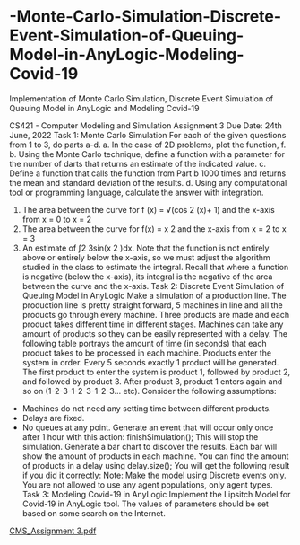 # -Monte-Carlo-Simulation-Discrete-Event-Simulation-of-Queuing-Model-in-AnyLogic-Modeling-Covid-19
Implementation of Monte Carlo Simulation, Discrete Event Simulation of Queuing Model in AnyLogic and Modeling Covid-19


CS421 - Computer Modeling and Simulation
Assignment 3
Due Date: 24th June, 2022
Task 1: Monte Carlo Simulation
For each of the given questions from 1 to 3, do parts a-d.
a. In the case of 2D problems, plot the function, f.
b. Using the Monte Carlo technique, define a function with a parameter for the number of darts
that returns an estimate of the indicated value.
c. Define a function that calls the function from Part b 1000 times and returns the mean and
standard deviation of the results.
d. Using any computational tool or programming language, calculate the answer with
integration.
1. The area between the curve for f (x) = √(cos
2
(x)+ 1) and the x-axis from x = 0 to x = 2
2. The area between the curve for f(x) = x
2 and the x-axis from x = 2 to x = 3
3. An estimate of ∫2
3sin(x
2
)dx. Note that the function is not entirely above or entirely below the
x-axis, so we must adjust the algorithm studied in the class to estimate the integral. Recall that
where a function is negative (below the x-axis), its integral is the negative of the area between
the curve and the x-axis.
Task 2: Discrete Event Simulation of Queuing Model in AnyLogic
Make a simulation of a production line. The production line is pretty straight forward, 5 machines
in line and all the products go through every machine. Three products are made and each
product takes different time in different stages. Machines can take any amount of products so
they can be easily represented with a delay.
The following table portrays the amount of time (in seconds) that each product takes to be
processed in each machine.
Products enter the system in order. Every 5 seconds exactly 1 product will be generated. The
first product to enter the system is product 1, followed by product 2, and followed by product 3.
After product 3, product 1 enters again and so on (1-2-3-1-2-3-1-2-3… etc).
Consider the following assumptions:
- Machines do not need any setting time between different products.
- Delays are fixed.
- No queues at any point.
Generate an event that will occur only once after 1 hour with this action: finishSimulation();
This will stop the simulation.
Generate a bar chart to discover the results. Each bar will show the amount of products in each
machine. You can find the amount of products in a delay using delay.size();
You will get the following result if you did it correctly:
Note: Make the model using Discrete events only. You are not allowed to use any agent
populations, only agent types.
Task 3: Modeling Covid-19 in AnyLogic
Implement the Lipsitch Model for Covid-19 in AnyLogic tool. The values of parameters should
be set based on some search on the Internet.

[CMS_Assignment 3.pdf](https://github.com/ali-haidir/-Monte-Carlo-Simulation-Discrete-Event-Simulation-of-Queuing-Model-in-AnyLogic-Modeling-Covid-19/files/9131422/CMS_Assignment.3.pdf)

